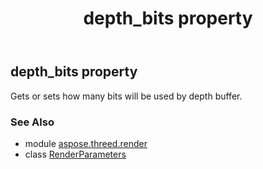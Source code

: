 ﻿---
title: depth_bits property
second_title: Aspose.3D for Python via .NET API References
description: 
type: docs
weight: 40
url: /python-net/aspose.threed.render/renderparameters/depth_bits/
is_root: false
---

## depth_bits property


Gets or sets how many bits will be used by depth buffer.

### See Also
* module [aspose.threed.render](../../)
* class [RenderParameters](/3d/python-net/aspose.threed.render/renderparameters)
